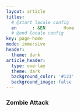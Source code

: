 ```yaml
---
layout: article
titles:
  # @start locale config
  en      : &EN       Home
  # @end locale config
key: page-home
mode: immersive
header:
  theme: dark
article_header:
  type: overlay
  theme: dark
  background_color: '#123'
  background_image: false
---
```


### Zombie Attack